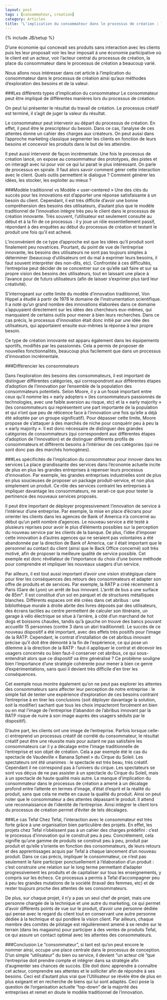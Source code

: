 ```yaml
---
layout: post
tags : [consommateur, creation]
category: Articles
title: "L'implication du consommateur dans le processus de création : les méthodes d'exploration des besoins et de la valeur"
---
```

{% include JB/setup %}

D’une économie qui concevait ses produits sans interaction avec les clients puis les leur proposait voir les leur imposait à une économie participative où le client est un acteur, voir l’acteur central du processus de création, la place du consommateur dans le processus de création a beaucoup varié. 

Nous allons nous intéresser dans cet article à l’implication du consommateur dans le processus de création ainsi qu’aux méthodes d’exploration des besoins et de la valeur.

###Les différents types d’implication du consommateur
Le consommateur peut être impliqué de différentes manières lors du processus de création. 

On peut lui présenter le résultat du travail de création. Le processus créatif est terminé, il s’agit de juger la valeur du résultat. 

Le consommateur peut intervenir au départ du processus de création. En effet, il peut être le prescripteur du besoin. Dans ce cas, l’analyse de ces attentes donne un cahier des charges aux créateurs. On peut aussi dans l’approche marketing classique segmenter les clients en fonction de leurs besoins et concevoir les produits dans le but de les atteindre. 

Il peut aussi intervenir de façon incrémentale. Une fois le processus de création lancé, on expose au consommateur des prototypes, des pistes et on interagit avec lui pour voir ce qui lui parait le plus intéressant. On parle de processus en spirale. Il faut alors savoir comment gérer cette interaction avec le client. Quels outils permettent le dialogue ? Comment générer les idées, les stocker, les exploiter au mieux ?

###Modèle traditionnel vs Modèle « user-centered »
Une des clés du succès pour les innovations est d’apporter une réponse satisfaisante à un besoin du client. Cependant, il est très difficile d’avoir une bonne compréhension des besoins des utilisateurs, d’autant plus que le modèle traditionnel de l’innovation intègre très peu le client dans le processus de création innovante. Très souvent, l’utilisateur est seulement consulté au début et à la fin de ce processus : il y joue un rôle essentiellement passif, répondant à des enquêtes au début du processus de création et testant le produit une fois qu’il est achevé.

L’inconvénient de ce type d’approche est que les idées qu’il produit sont finalement peu novatrices. Pourtant, du point de vue de l’entreprise innovante, les besoins des utilisateurs ne sont pas toujours simples à déterminer (beaucoup d’utilisateurs ont du mal à exprimer leurs besoins, il faut souvent interpréter des non-dits, etc). Confrontée à ces difficultés, l’entreprise peut décider de se concentrer sur ce qu’elle sait faire et sur sa propre vision des besoins des utilisateurs, tout en laissant une place à l’avance pour de futurs utilisateurs (afin de laisser s’exprimer plus tard leur créativité).

S’interrogeant sur cette limite du modèle d’innovation traditionnel, Von Hippel a étudié à partir de 1978 le domaine de l’instrumentation scientifique. Il a noté qu’un grand nombre des innovations élaborées dans ce domaine s’appuyaient directement sur les idées des chercheurs eux-mêmes, qui manquaient de certains outils pour mener à bien leurs recherches. Dans ce cas précis, le processus d’innovation était donc initié par une idée des utilisateurs, qui apportaient ensuite eux-mêmes la réponse à leur propre besoin.

Ce type de création innovante est apparu également dans les équipements sportifs, modifiés par les passionnés. Cela a permis de proposer de nouvelles fonctionnalités, beaucoup plus facilement que dans un processus d’innovation incrémentale.

###Différencier les consommateurs

Dans l’exploration des besoins des consommateurs, il est important de distinguer différentes catégories, qui correspondront aux différentes étapes d’adoption de l’innovation par l’ensemble de la population des consommateurs potentiels. Selon Moore, il y a un fossé important entre ceux qu’il nomme les « early adopters » (les consommateurs passionnés de technologies, avec une faible aversion au risque, etc) et la « early majority » (les consommateurs qui représentent une part importante de la population et qui n’ont que peu de réticence face à l’innovation une fois qu’elle a déjà été adoptée par un groupe significatif). Pour dépasser cette limite, Moore propose de s’attaquer à des marchés de niche pour conquérir peu à peu la « early majority ». Il est donc nécessaire de distinguer des grandes catégories de consommateurs (qui correspondent aux différentes étapes d’adoption de l’innovation) et de distinguer différents profils de consommateurs et différents besoins à l’intérieur de ces catégories (qui ne sont donc pas des marchés homogènes).

###Les spécificités de l’implication du consommateur pour innover dans les services
La place grandissante des services dans l’économie actuelle incite de plus en plus les grandes entreprises à repenser leurs processus d’innovation. Par exemple, les grandes entreprises industrielles sont de plus en plus soucieuses de proposer un package produit-service, et non plus simplement un produit. Ce rôle des services contraint les entreprises à impliquer davantage les consommateurs, ne serait-ce que pour tester la pertinence des nouveaux services proposés.

Il peut être important de déployer progressivement l’innovation de service à l’intérieur d’une entreprise. Par exemple, la mise en place d’écrans pour orienter les clients dans les agences de Bank of America n’a concerné au début qu’un petit nombre d’agences. Le nouveau service a été testé à plusieurs reprises pour avoir le plus d’éléments possibles sur la perception du nouveau service par les clients de la banque. De plus, l’idée d’imposer cette innovation à d’autres agences qui ne seraient pas volontaires a été abandonnée par la direction de Bank of America, car il était important que le personnel au contact du client (ainsi que le Back Office concerné) soit très motivé, afin de proposer la meilleure qualité de service possible. Cet exemple est donc révélateur de l’importance du choix d’une bonne méthode pour comprendre et impliquer les nouveaux usagers d’un service.

Par ailleurs, il est tout aussi important d’avoir une vision stratégique claire pour tirer les conséquences des retours des consommateurs et adapter son offre de produits et de services. Par exemple, la RATP a créé récemment à Paris (Gare de Lyon) un arrêt de bus innovant. L’arrêt de bus a une surface de 85m². Il est constitué d’un sol en parquet et de structures métalliques blanches. Différents espaces ont été crées dans cet abribus : une bibliothèque murale à droite abrite des livres déposés par des utilisateurs, des écrans tactiles au centre permettent de calculer son itinéraire, un garage à vélo électrique se situe à l’arrière, à côté d’un marchand de hot dogs et boissons chaudes, tandis qu’à gauche on trouve des bancs pouvant accueillir 15 personnes (contre 3 dans un abri traditionnel). Le succès de ce nouveau dispositif a été important, avec des effets très positifs pour l’image de la RATP. Cependant, le contrat d’installation de cet abribus innovant précise qu’il doit être démonté à la fin de l’expérience, ce qui pose un dilemme à la direction de la RATP : faut-il appliquer le contrat et décevoir les usagers concernés ou bien faut-il conserver cet abribus, ce qui sous-entendrait alors que ce dispositif va être généralisé ? Ce problème souligne bien l’importance d’une stratégie cohérente pour mener à bien ce genre d’expérimentations, sans quoi il devient très difficile d’en tirer les conséquences.

Cet exemple nous montre également qu’on ne peut pas explorer les attentes des consommateurs sans affecter leur perception de notre entreprise : le simple fait de tenter une expérience d’exploration de ces besoins contraint l’entreprise à en tirer les conclusions (soit déployer davantage la solution, soit la modifier) sachant que tous les choix impacteront forcément en bien ou en mal l’image de l’entreprise (l’abandon de l’abribus innovant par la RATP risque de nuire à son image auprès des usagers séduits par le dispositif). 

D’autre part, les clients ont une image de l’entreprise. Parfois lorsque celle-ci entreprend un processus créatif dé corrélé du consommateur, le résultat créatif peut être une réussite mais pour autant ne pas satisfaire les consommateurs car il y a décalage entre l’image traditionnelle de l’entreprise et son objet de création. Cela a par exemple été le cas du spectacle de Vaudeville « Banana Spheel » du Cirque du Soleil. Les spectateurs ont été unanimes : le spectacle est très beau, très créatif. Cependant il ne correspond pas à l’univers du cirque. Les spectateurs se sont vus déçus de ne pas assister à un spectacle du Cirque du Soleil, mais à un spectacle de haute qualité mais autre. Le manque d’implication du consommateur dans le processus de création a amené à un décalage profond entre l’attente en termes d’image, d’état d’esprit et la réalité du produit, sans que cela ne mette en cause la qualité du produit. Ainsi on peut noter que le consommateur a des attentes dépassant le produit. Il attend une reconnaissance de l’identité de l’entreprise. Ainsi intégrer le client lors du processus de création permet d’éviter de tels décalages.

###Le cas Tefal
Chez Tefal, l’interaction avec le consommateur est très forte grâce à une organisation bien particulière des projets. En effet, les projets chez Tefal n’obéissent pas à un cahier des charges prédéfini : c’est le processus d’innovation qui le construit peu à peu. Concrètement, cela signifie qu’une gamme de produits se construit peu à peu, produit par produit et qu’elle s’oriente en fonction des consommateurs, de leurs retours et des apprentissages acquis par Tefal à chaque lancement d’un nouveau produit. Dans ce cas précis, impliquer le consommateur, ce n’est pas seulement le faire participer ponctuellement à l’élaboration d’un produit : c’est construire une relation sur le long terme permettant d’adapter progressivement les produits et de capitaliser sur tous les enseignements, y compris sur les échecs. Ce processus a permis à Tefal d’accompagner peu à peu les grandes mutations de la société (travail des femmes, etc) et de rester toujours proche des attentes de ses consommateurs.

De plus, sur chaque projet, il n’y a pas un seul chef de projet, mais une personne chargée de la technique et une autre du marketing, ce qui permet d’avoir différents points de vue sur le produit, d’avoir une personne dédiée qui pense avec le regard du client tout en conservant une autre personne dédiée à la technique et qui pondère la vision client. Par ailleurs, chaque membre des comités de pilotage est régulièrement amené à se rendre sur le terrain (dans les magasins) pour participer à des ventes de produits Tefal, ce qui assure un contact optimal avec les attentes des consommateurs.

###Conclusion
Le “consommateur”, si tant est qu’on peut encore le nommer ainsi,  occupe une place centrale dans le processus de conception. D’un simple “utilisateur” du bien ou service, il devient “un acteur clé “que l’entreprise doit prendre compte et intégrer dans sa stratégie afin d’augmenter ses chances de succès. Elle doit donc apprendre à connaître cet acteur, comprendre ses attentes et le solliciter afin de répondre à ses besoins. Ceci est d’autant plus vrai que l’Utilisateur  se révèle être de plus en plus exigeant et en recherche de biens qui lui sont adaptés. Ceci pose la question de l’organisation actuelle “top-down” de la majorité des entreprises et remet en doute le modèle traditionnel de l’innovation.